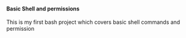 #### Basic Shell and permissions
This is my first bash project which covers basic shell commands and permission
